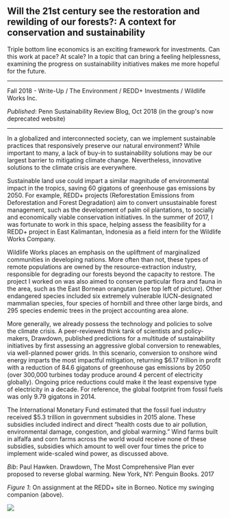 ## Will the 21st century see the restoration and rewilding of our forests?: A context for conservation and sustainability

Triple bottom line economics is an exciting framework for investments. Can this work at pace? At scale? In a topic that can bring a feeling helplessness, examining the progress on sustainability initiatives makes me more hopeful for the future.

---

Fall 2018 - Write-Up / The Environment / REDD+ Investments / Wildlife Works Inc.

*Published*: Penn Sustainability Review Blog, Oct 2018 (in the group's now deprecated website)

---

In a globalized and interconnected society, can we implement sustainable practices that responsively preserve our natural environment? While important to many, a lack of buy-in to sustainability solutions may be our largest barrier to mitigating climate change. Nevertheless, innovative solutions to the climate crisis are everywhere.

Sustainable land use could impart a similar magnitude of environmental impact in the tropics, saving 60 gigatons of greenhouse gas emissions by 2050. For example, REDD+ projects (Reforestation Emissions from Deforestation and Forest Degradation) aim to convert unsustainable forest management, such as the  development of palm oil plantations, to socially and economically viable conservation initiatives. In the summer of 2017, I was fortunate to work in this space, helping assess the feasibility for a REDD+ project in East Kalimantan, Indonesia as a field intern for the Wildlife Works Company.

Wildlife Works places an emphasis on the upliftment of marginalized communities in developing nations. More often than not, these types of remote populations are owned by the resource-extraction industry, responsible for degrading our forests beyond the capacity to restore. The project I worked on was also aimed to conserve particular flora and fauna in the area, such as the East Bornean orangutan (see top left of picture). Other endangered species included six extremely vulnerable IUCN-designated mammalian species, four species of hornbill and three other large birds, and 295 species endemic trees in the project accounting area alone.  
 
More generally, we already possess the technology and policies to solve the climate crisis. A peer-reviewed think tank of scientists and policy-makers, Drawdown, published predictions for a multitude of sustainability initiatives by first assessing an aggressive global conversion to renewables, via well-planned power grids. In this scenario, conversion to onshore wind energy imparts the most impactful mitigation, returning $6.17 trillion in profit with a reduction of 84.6 gigatons of greenhouse gas emissions by 2050 (over 300,000 turbines today produce around 4 percent of electricity globally). Ongoing price reductions could make it the least expensive type of electricity in a decade. For reference, the global footprint from fossil fuels was only 9.79 gigatons in 2014.
 
The International Monetary Fund estimated that the fossil fuel industry received $5.3 trillion in government subsidies in 2015 alone. These subsidies included indirect and direct “health costs due to air pollution, environmental damage, congestion, and global warming.” Wind farms built in alfalfa and corn farms across the world would receive none of these subsidies, subsidies which amount to well over four times the price to implement wide-scaled wind power, as discussed above.

*Bib*: Paul Hawken. Drawdown, The Most Comprehensive Plan ever proposed to reverse global warming. New York, NY: Penguin Books. 2017

*Figure 1*: On assignment at the REDD+ site in Borneo. Notice my swinging companion (above).

<img src="images/redd_blog.png?raw=true"/> 
